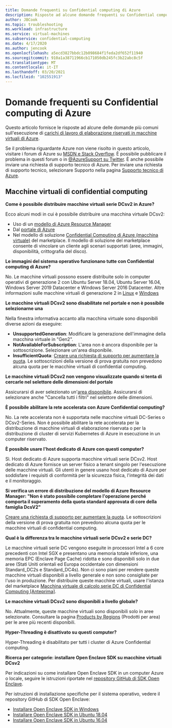```yaml
---
title: Domande frequenti su Confidential computing di Azure
description: Risposte ad alcune domande frequenti su Confidential computing di Azure.
author: JBCook
ms.topic: troubleshooting
ms.workload: infrastructure
ms.service: virtual-machines
ms.subservice: confidential-computing
ms.date: 4/17/2020
ms.author: jencook
ms.openlocfilehash: a5ecd3827bbdc12b098684f1feda2df652f11940
ms.sourcegitcommit: 910a1a38711966cb171050db245fc3b22abc8c5f
ms.translationtype: MT
ms.contentlocale: it-IT
ms.lasthandoff: 03/20/2021
ms.locfileid: "102551913"
---
```

# <a name="frequently-asked-questions-for-azure-confidential-computing"></a>Domande frequenti su Confidential computing di Azure

Questo articolo fornisce le risposte ad alcune delle domande più comuni sull'esecuzione di [carichi di lavoro di elaborazione riservati in macchine virtuali di Azure](overview.md).

Se il problema riguardante Azure non viene risolto in questo articolo, visitare i forum di Azure su [MSDN e Stack Overflow](https://azure.microsoft.com/support/forums/). È possibile pubblicare il problema in questi forum o in [@AzureSupport su Twitter](https://twitter.com/AzureSupport). È anche possibile inviare una richiesta di supporto tecnico di Azure. Per inviare una richiesta di supporto tecnico, selezionare Supporto nella pagina [Supporto tecnico di Azure](https://azure.microsoft.com/support/options/).

## <a name="confidential-computing-virtual-machines"></a>Macchine virtuali di confidential computing<a id="vm-faq"></a>

**Come è possibile distribuire macchine virtuali serie DCsv2 in Azure?**

Ecco alcuni modi in cui è possibile distribuire una macchina virtuale DCsv2:
   - Uso di un [modello di Azure Resource Manager](../virtual-machines/windows/template-description.md)
   - Dal [portale di Azure](https://portal.azure.com/#create/hub)
   - Nel modello di soluzione [Confidential Computing di Azure (macchina virtuale)](https://azuremarketplace.microsoft.com/marketplace/apps/microsoft-azure-compute.acc-virtual-machine-v2?tab=overview) del marketplace. Il modello di soluzione del marketplace consente di vincolare un cliente agli scenari supportati (aree, immagini, disponibilità, crittografia del disco). 

**Le immagini del sistema operativo funzionano tutte con Confidential computing di Azure?**

No. Le macchine virtuali possono essere distribuite solo in computer operativi di generazione 2 con Ubuntu Server 18.04, Ubuntu Server 16.04, Windows Server 2019 Datacenter e Windows Server 2016 Datacenter. Altre informazioni sulle macchine virtuali di generazione 2 in [Linux](../virtual-machines/generation-2.md) e [Windows](../virtual-machines/generation-2.md)

**Le macchine virtuali DCsv2 sono disabilitate nel portale e non è possibile selezionarne una**

Nella finestra informativa accanto alla macchina virtuale sono disponibili diverse azioni da eseguire:
   -    **UnsupportedGeneration**: Modificare la generazione dell'immagine della macchina virtuale in "Gen2".
   -    **NotAvailableForSubscription**: L'area non è ancora disponibile per la sottoscrizione. Selezionare un'area disponibile.
   -    **InsufficientQuota**: [Creare una richiesta di supporto per aumentare la quota](../azure-portal/supportability/per-vm-quota-requests.md). Le sottoscrizioni della versione di prova gratuita non prevedono alcuna quota per le macchine virtuali di confidential computing. 

**Le macchine virtuali DCsv2 non vengono visualizzate quando si tenta di cercarle nel selettore delle dimensioni del portale**

Assicurarsi di aver selezionato un'[area disponibile](https://azure.microsoft.com/global-infrastructure/services/?products=virtual-machines). Assicurarsi di selezionare anche "Cancella tutti i filtri" nel selettore delle dimensioni. 

**È possibile abilitare la rete accelerata con Azure Confidential computing?**

 No. La rete accelerata non è supportata nelle macchine virtuali DC-Series o DCsv2-Series. Non è possibile abilitare la rete accelerata per la distribuzione di macchine virtuali di elaborazione riservata o per la distribuzione di cluster di servizi Kubernetes di Azure in esecuzione in un computer riservato.

**È possibile usare l'host dedicato di Azure con questi computer?**

Sì. Host dedicato di Azure supporta macchine virtuali serie DCsv2. Host dedicato di Azure fornisce un server fisico a tenant singolo per l'esecuzione delle macchine virtuali. Gli utenti in genere usano host dedicato di Azure per soddisfare i requisiti di conformità per la sicurezza fisica, l'integrità dei dati e il monitoraggio. 

**Si verifica un errore di distribuzione del modello di Azure Resource Manager: "Non è stato possibile completare l'operazione perché comporta il superamento della quota standard approvata di core della famiglia DcsV2"**

[Creare una richiesta di supporto per aumentare la quota](../azure-portal/supportability/per-vm-quota-requests.md). Le sottoscrizioni della versione di prova gratuita non prevedono alcuna quota per le macchine virtuali di confidential computing. 

**Qual è la differenza tra le macchine virtuali serie DCsv2 e serie DC?**

Le macchine virtuali serie DC vengono eseguite in processori Intel a 6 core precedenti con Intel SGX e presentano una memoria totale inferiore, una memoria EPC (Enclave Page Cache) ridotta e sono disponibili solo in due aree (Stati Uniti orientali ed Europa occidentale con dimensioni Standard_DC2s e Standard_DC4s). Non ci sono piani per rendere queste macchine virtuali disponibili a livello generale e non sono consigliate per l'uso in produzione. Per distribuire queste macchine virtuali, usare l'istanza del marketplace [Macchina virtuale di calcolo serie DC di Confidential Computing [Anteprima]](https://azuremarketplace.microsoft.com/marketplace/apps/microsoft-azure-compute.confidentialcompute?tab=Overview).

**Le macchine virtuali DCsv2 sono disponibili a livello globale?**

No. Attualmente, queste macchine virtuali sono disponibili solo in aree selezionate. Consultare la pagina [Products by Regions](https://azure.microsoft.com/global-infrastructure/services/?products=virtual-machines) (Prodotti per area) per le aree più recenti disponibili. 

**Hyper-Threading è disattivato su questi computer?**

Hyper-Threading è disabilitato per tutti i cluster di Azure Confidential computing.

**Ricerca per categorie: installare Open Enclave SDK su macchine virtuali DCsv2**
   
Per indicazioni su come installare Open Enclave SDK in un computer Azure o locale, seguire le istruzioni riportate nel [repository GitHub di SDK Open Enclave](https://github.com/openenclave/openenclave).
     
Per istruzioni di installazione specifiche per il sistema operativo, vedere il repository GitHub di SDK Open Enclave:
   - [Installare Open Enclave SDK in Windows](https://github.com/openenclave/openenclave/blob/master/docs/GettingStartedDocs/install_oe_sdk-Windows.md)
   - [Installare Open Enclave SDK in Ubuntu 18.04](https://github.com/openenclave/openenclave/blob/master/docs/GettingStartedDocs/install_oe_sdk-Ubuntu_18.04.md)
   - [Installare Open Enclave SDK in Ubuntu 16.04](https://github.com/openenclave/openenclave/blob/master/docs/GettingStartedDocs/install_oe_sdk-Ubuntu_16.04.md)